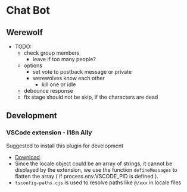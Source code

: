 # Chat Bot

## Werewolf

- TODO:
  - check group members
    - leave if too many people?
  - options
    - set vote to postback message or private
    - werewolves know each other
      - kill one or idle
  - debounce response
  - fix stage should not be skip, if the characters are dead

## Development

### VSCode extension - i18n Ally

Suggested to install this plugin for development

- [Download](https://marketplace.visualstudio.com/items?itemName=lokalise.i18n-ally).
- Since the locale object could be an array of strings, it cannot be displayed by the extension, we use the function `defineMessages` to flatten the array ( if process.env.VSCODE_PID is defined ).
- `tsconfig-paths.cjs` is used to resolve paths like `@/xxx` in locale files
